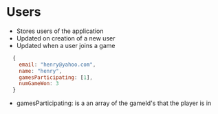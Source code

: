 # Users
- Stores users of the application
- Updated on creation of a new user
- Updated when a user joins a game

```javascript
  {
    email: "henry@yahoo.com",
    name: "henry",
    gamesParticipating: [1],
    numGameWon: 3
  }
```
  - gamesParticipating: is a an array of the gameId's that the player is in
